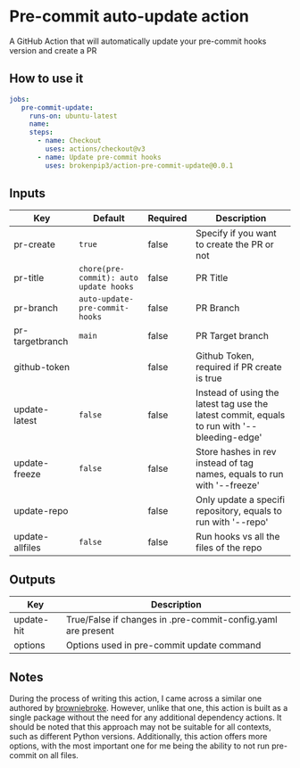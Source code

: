 # Pre-commit auto-update action

A GitHub Action that will automatically update your pre-commit hooks version and create a PR

## How to use it

``` yaml
jobs:
   pre-commit-update:
     runs-on: ubuntu-latest
     name:
     steps:
       - name: Checkout
         uses: actions/checkout@v3
       - name: Update pre-commit hooks
         uses: brokenpip3/action-pre-commit-update@0.0.1
```

## Inputs

| Key              | Default                               | Required | Description                                                                                 |
|------------------|---------------------------------------|----------|---------------------------------------------------------------------------------------------|
| pr-create        | `true`                                | false    | Specify if you want to create the PR or not                                                 |
| pr-title         | `chore(pre-commit): auto update hooks`| false    | PR Title                                                                                    |
| pr-branch        | `auto-update-pre-commit-hooks`        | false    | PR Branch                                                                                   |
| pr-targetbranch  | `main`                                | false    | PR Target branch                                                                            |
| github-token     |                                       | false    | Github Token, required if PR create is true                                                 |
| update-latest    | `false`                               | false    | Instead of using the latest tag use the latest commit, equals to run with '--bleeding-edge' |
| update-freeze    | `false`                               | false    | Store hashes in rev instead of tag names, equals to run with '--freeze'                     |
| update-repo      |                                       | false    | Only update a specifi repository, equals to run with '--repo'                               |
| update-allfiles  | `false`                               | false    | Run hooks vs all the files of the repo                                                      |


## Outputs

| Key              | Description                                                  |
|------------------|--------------------------------------------------------------|
| update-hit       | True/False if changes in .pre-commit-config.yaml are present |
| options          | Options used in pre-commit update command                    |


## Notes

During the process of writing this action, I came across a similar one authored by [browniebroke](https://github.com/browniebroke/pre-commit-autoupdate-action). However, unlike that one, this action is built as a single package without the need for any additional dependency actions. It should be noted that this approach may not be suitable for all contexts, such as different Python versions. Additionally, this action offers more options, with the most important one for me being the ability to not run pre-commit on all files.
